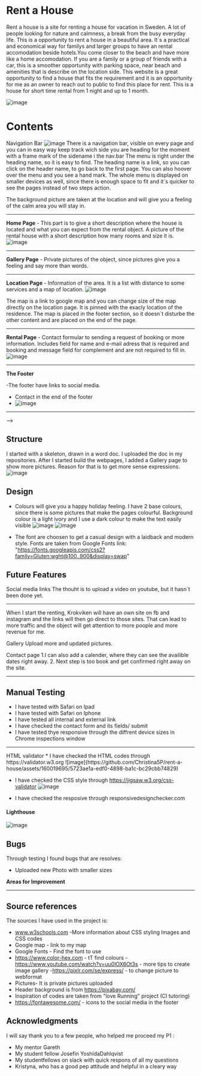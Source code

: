 <!--<p align="center"><img src="/assets/images/responsive.png" alt="drawing" width="800"/></p> -->

# Rent a House

Rent a house is a site for renting a house for vacation in Sweden.
A lot of people looking for nature and calmness, a break from the busy everyday life.
This is a opportunity to rent a house in a beautiful area.
It´s a practical and economical way for familys and larger groups to have an rental accomodation beside hotels.You come closer to the beach and have more like a home accomodation.
If you are a family or a group of friends with a car, this is a smoother opportunity with parking space, near beach and amenities that is describe on the location side.
This website is a great opportunity to find a house that fits the requirement and it is an opportunity for me as an owner to reach out to public to find this place for rent.
This is a house for short time rental from 1 night and up to 1 month.

![image](https://github.com/Christina5P/rent-a-house/assets/160019695/0e6bd5d2-a2e4-4ccb-bc3b-47c91f516d32)


# Contents
Navigation Bar
![image](https://github.com/Christina5P/rent-a-house/assets/160019695/91e4db69-c279-4f35-9b38-9aa22a760a17)
There is a navigation bar, visible on every page and you can in easy way keep track wich side you are heading for the moment with a frame mark of the sidename i the nav.bar
The menu is right under the heading name, so it is easy to find. The heading name is a link, so you can click on the header name, to go back to the first page.
You can also hoover over the menu and you see a hand mark.
The whole menu is displayed on smaller devices as well, since there is enough space to fit and it´s quicker to see the pages instead of two steps action. 



The background picture are taken at the location and will give you a feeling of the calm area you will stay in.


<hr> 

 **Home Page** - This part is to give a short description where the house is located and what you can expect from the rental object.
A picture of the rental house with a short description how many rooms and size it is.
![image](https://github.com/Christina5P/rent-a-house/assets/160019695/ebdbc4f7-45b6-498d-8585-3415311c8e41)

<hr> 

**Gallery Page** - 
Private pictures of the object, since pictures give you a feeling and say more than words.
<hr> 

**Location Page** - Information of the area. It is a list with distance to some services and a map of location.
![image](https://github.com/Christina5P/rent-a-house/assets/160019695/c50b602f-c7c9-46df-8ea8-8ee3d1ca7f26)

The map is a link to google map and you can change size of the map directly on the location page.
It is pinned with the exacly location of the residence.
The map is placed in the footer section, so it doesn´t disturbe the other content and are placed on the end of the page.

<hr> 

**Rental Page** - Contact formular to sending a request of booking or more information.
Includes field for name and e-mail adress that is required and booking and message field for complement and are not required to fill in.
![image](https://github.com/Christina5P/rent-a-house/assets/160019695/2850bbf9-d8cf-4ffb-b6ee-ada61cf1e761)

<hr> 


**The Footer**

-The footer have links to social media.
- Contact in the end of the footer
- ![image](https://github.com/Christina5P/rent-a-house/assets/160019695/1c9272f2-9d76-472b-9ae6-46f5307a2361)



<hr> -->

## Structure
I started with a skeleton, drawn in a word doc. 
I uploaded the doc in my repositories.
After I started build the webpages, I added a Gallery page to show more pictures.
Reason for that is to get more sense expressions. 
![image](https://github.com/Christina5P/rent-a-house/assets/160019695/dcaab631-14c6-4152-ab8e-869727ee83b1)


## Design

- Colours will give you a happy holiday feeling. I have 2 base colours, since there is some pictures that make the pages colourful.
  Background colour is a light ivory and I use a dark colour to make the text easily visible
  ![image](https://github.com/Christina5P/rent-a-house/assets/160019695/b3c7a8b1-21fc-4c36-b2bd-960a76d15b38)
![image](https://github.com/Christina5P/rent-a-house/assets/160019695/710f392a-68c8-46e2-8adf-c8be0661cc7c)

- The font are choosen to get a casual design with a laidback and modern style.
Fonts are taken from Google Fonts
link: "https://fonts.googleapis.com/css2?family=Gluten:wght@100..900&display=swap"

## Future Features

Social media links
The thouht is to upload a video on youtube, but it hasn´t been done yet.
<hr>
When I start the renting, Krokviken will have an own site on fb and instagram and the links will then go direct to those sites.
That can lead to more traffic and the object will get attention to more poople and more revenue for me.

Gallery
Upload more and updated pictures.

Contact page
1.I can also add a calender, where they can see the availible dates right away.
2. Next step is too book and get confirmed right away on the site.

<hr>

## Manual Testing 
* I have tested with Safari on Ipad
* I have tested with Safari on Iphone
* I have tested all internal and external link
* I have checked the contact form and its fields/ submit
* I have tested thye responsive through the diffrent device sizes in Chrome inspections window
  
<hr>
HTML validator
* I have checked the HTML codes through https://validator.w3.org
![image](https://github.com/Christina5P/rent-a-house/assets/160019695/5723ae1a-edf0-4898-ba1c-bc29cbb74829)




* I have checked the CSS style through   https://jigsaw.w3.org/css-validator
![image](https://github.com/Christina5P/rent-a-house/assets/160019695/fe281ea4-41c7-4875-bdcf-4baab3960264)

* I have checked the resposive through responsivedesignchecker.com


#### Lighthouse
![image](https://github.com/Christina5P/rent-a-house/assets/160019695/f95966ea-2584-4a60-851c-229aad413d5d)

## Bugs
Through testing I found bugs that are resolves:
- Uploaded new Photo with smaller sizes

**Areas for Improvement**

<hr>

## Source references

The sources I have used in the project is:
- www.w3schools.com -More information about CSS styling Images and CSS codes
- Google map - link to my map
- Google Fonts - Find the font to use
- https://www.color-hex.com - tT find colours
-https://www.youtube.com/watch?v=uu0lOX6Ot3s - more tips to create image gallery
-https://pixlr.com/se/express/ - to change picture to webformat
- Pictures- It is private pictures uploaded
- Header background is from https://pixabay.com/
- Inspiration of codes are taken from "love Running" project (CI tutoring)
- https://fontawesome.com/ - icons to the social media in the footer

## Acknowledgments
I will say thank you to a few people, who helped me proceed my P1 :
- My mentor Gareth
- My student fellow Josefin YoshidaDahlqvist
- My studentfellows on slack with quick respons of all my questions
- Kristyna, who has a good pep attitude and helpful in a cleary way
  


